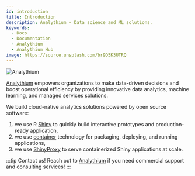 ```yaml
---
id: introduction
title: Introduction
description: Analythium - Data science and ML solutions.
keywords:
  - Docs
  - Documentation
  - Analythium
  - Analythium Hub
image: https://source.unsplash.com/br9D5K3UTRQ
---
```


![Analythium](http://hub.analythium.io/assets/web/cta-001.png)

[Analythium](https://www.analythium.io/) empowers organizations to make data-driven decisions and boost operational efficiency by providing innovative data analytics, machine learning, and managed services solutions.

We build cloud-native analytics solutions powered by open source software:

1. we use R [Shiny](shiny) to quickly build interactive prototypes and production-ready application,
2. we use [container](containers) technology for packaging, deploying, and running applications,
3. we use [ShinyProxy](shinyproxy) to serve containerized Shiny applications at scale.

:::tip Contact us!
Reach out to [Analythium](https://analythium.io/contact) if you need commercial support and consulting services!
:::
